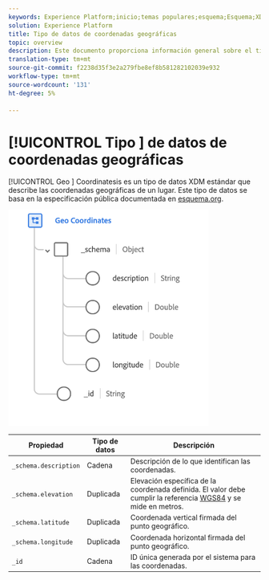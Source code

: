 ```yaml
---
keywords: Experience Platform;inicio;temas populares;esquema;Esquema;XDM;campos;esquemas;Esquemas;geo;coordenadas;tipo de datos;tipo de datos;tipo de datos;
solution: Experience Platform
title: Tipo de datos de coordenadas geográficas
topic: overview
description: Este documento proporciona información general sobre el tipo de datos XDM Coordenadas geográficas.
translation-type: tm+mt
source-git-commit: f2238d35f3e2a279fbe8ef8b581282102039e932
workflow-type: tm+mt
source-wordcount: '131'
ht-degree: 5%

---
```



# [!UICONTROL Tipo ] de datos de coordenadas geográficas

[!UICONTROL Geo ] Coordinatesis es un tipo de datos XDM estándar que describe las coordenadas geográficas de un lugar. Este tipo de datos se basa en la especificación pública documentada en [esquema.org](https://schema.org/GeoCoordinates).

<img src="../images/data-types/geo-coordinates.png" width="400" /><br />

| Propiedad | Tipo de datos | Descripción |
| --- | --- | --- |
| `_schema.description` | Cadena | Descripción de lo que identifican las coordenadas. |
| `_schema.elevation` | Duplicada | Elevación específica de la coordenada definida. El valor debe cumplir la referencia [WGS84](http://gisgeography.com/wgs84-world-geodetic-system/) y se mide en metros. |
| `_schema.latitude` | Duplicada | Coordenada vertical firmada del punto geográfico. |
| `_schema.longitude` | Duplicada | Coordenada horizontal firmada del punto geográfico. |
| `_id` | Cadena | ID única generada por el sistema para las coordenadas. |
